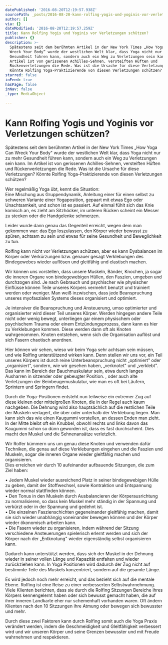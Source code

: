 ```yaml
---
datePublished: '2016-08-20T12:19:57.938Z'
sourcePath: _posts/2016-08-20-kann-rolfing-yogis-und-yoginis-vor-verletzungen-schutzen.md
author: []
via: {}
dateModified: '2016-08-20T12:19:57.259Z'
title: Kann Rolfing Yogis und Yoginis vor Verletzungen schützen?
publisher: {}
description: >-
  Spätestens seit dem berühmten Artikel in der New York Times „How Yoga Can
  Wreck Your Body“ wurde der westlichen Welt klar, dass Yoga nicht nur zu mehr
  Gesundheit führen kann, sondern auch ein Weg zu Verletzungen sein kann. Im
  Artikel ist von gerissenen Achilles-Sehnen, versteiften Hüften und
  Rückenverletzungen die Rede. Was ist die Ursache für diese Verletzungen?
  Könnte Rolfing Yoga-Praktizierende von diesen Verletzungen schützen?
starred: false
inFeed: true
hasPage: false
inNav: false
_type: MediaObject

---
```

# Kann Rolfing Yogis und Yoginis vor Verletzungen schützen?

Spätestens seit dem berühmten Artikel in der New York Times „How Yoga Can Wreck Your Body" wurde der westlichen Welt klar, dass Yoga nicht nur zu mehr Gesundheit führen kann, sondern auch ein Weg zu Verletzungen sein kann. Im Artikel ist von gerissenen Achilles-Sehnen, versteiften Hüften und Rückenverletzungen die Rede. Was ist die Ursache für diese Verletzungen? Könnte Rolfing Yoga-Praktizierende von diesen Verletzungen schützen?

Wer regelmäßig Yoga übt, kennt die Situation:   
Eine Mischung aus Gruppendynamik, Anleitung einer für einen selbst zu schweren Variante einer Yogaposition, gepaart mit etwas Ego oder Unachtsamkeit, und schon ist es passiert. Auf einmal fühlt sich das Knie komisch an, es zieht am Sitzhöcker, im unteren Rücken scheint ein Messer zu stecken oder die Handgelenke schmerzen.

Leider wurde dann genau das Gegenteil erreicht, wegen dem man gekommen war: das Ego loszulassen, den Körper wieder bewusst zu spüren, achtsam zu sein und etwas für seine Gesundheit und Beweglichkeit zu tun.

Rolfing kann nicht vor Verletzungen schützen, aber es kann Dysbalancen im Körper oder Verkürzungen bzw. genauer gesagt Verklebungen des Bindegewebes wieder auflösen und gleitfähig und elastisch machen.

Wir können uns vorstellen, dass unsere Muskeln, Bänder, Knochen, ja sogar die inneren Organe von bindegewebigen Hüllen, den Faszien, umgeben und durchzogen sind. Je nach Gebrauch und psychischer wie physischer Einflüsse können Teile unseres Körpers vermehrt benutzt und trainiert werden oder weniger. Man weiß inzwischen, dass jede Beanspruchung unseres myofaszialen Systems dieses organisiert und optimiert.

Je intensiver die Beanspruchung und Ansteuerung, umso optimierter und organisierter wird dieser Teil unseres Körper. Werden hingegen andere Teile nicht oder wenig bewegt, unterliegen gar einem physischem oder psychischem Trauma oder einem Entzündungsprozess, dann kann es hier zu Verklebungen kommen. Diese werden dann oft als Knoten wahrgenommen. Knoten entstehen, wenn sich die Organisation auflöst und sich Fasern chaotisch anordnen.

Hier können wir sehen, wieso wir beim Yoga sehr achtsam sein müssen, und wie Rolfing unterstützend wirken kann. Denn stellen wir uns vor, ein Teil unseres Körpers ist durch reine Unterbeanspruchung nicht „optimiert" oder „organisiert", sondern, wie wir gesehen haben, „verknotet" und „verklebt". Das kann im Bereich der Bauchmuskulatur sein, etwa durch langes Ausharren in sitzender oder gebeugter Position. , oder auch alte Verletzungen der Beinbeugemuskulatur, wie man es oft bei Läufern, Sprintern und Springern findet.

Durch die Yoga-Positionen entsteht nun teilweise ein extremer Zug auf diese kleinen oder mittelgroßen Knoten, die in der Regel auch kaum nachgeben. Die Dehnung wird also hauptsächlich auf die restlichen Teile der Muskeln verlagert, die über oder unterhalb der Verklebung liegen. Man kann sich das wie einen Kaugummi vorstellen, an dessen Enden man zieht. In der Mitte bleibt oft ein Knubbel, obwohl rechts und links davon das Kaugummi schon so dünn geworden ist, dass es fast durchscheint. Dies macht den Muskel und die Sehnenansätze verletzlich.

Wir Rolfer kümmern uns um genau diese Knoten und verwenden dafür Techniken, die genau auf diese Verklebungen eingehen und die Faszien und Muskeln, sogar die inneren Organe wieder gleitfähig machen und organisieren.  
Dies erreichen wir durch 10 aufeinander aufbauende Sitzungen, die zum Ziel haben:

• Jedem Muskel wieder ausreichend Platz in seiner bindegewebigen Hülle zu geben, damit der Stoffwechsel, sowie Kontraktion und Entspannung wieder normal stattfinden können.  
• Den Tonus in den Muskeln durch Ausbalancieren der Körperausrichtung zu normalisieren, so dass kein Muskel mehr ständig in der Spannung und verkürzt oder in der Spannung und gedehnt ist.  
• Die einzelnen Faszienschichten gegeneinander gleitfähig machen, damit sie sich wieder unabhängig voneinander bewegen können und der Körper wieder ökonomisch arbeiten kann.   
• Die Fasern wieder zu organisieren, indem während der Sitzung verschiedene Ansteuerungen spielerisch erlernt werden und sich der Körper nach der „Entknotung" wieder eigenständig selbst organisieren kann.

Dadurch kann unterstützt werden, dass sich der Muskel in der Dehnung wieder in seiner vollen Länge und Kapazität entfalten und wieder zurückziehen kann. In Yoga Positionen wird dadurch der Zug nicht auf bestimmte Teile des Muskels konzentriert, sondern auf die gesamte Länge.

Es wird jedoch noch mehr erreicht, und das bezieht sich auf die mentale Ebene. Rolfing ist eine Reise zu einer verbesserten Selbstwahrnehmung. Viele Klienten berichten, dass sie durch die Rolfing Sitzungen Bereiche ihres Körpers kennengelernt haben oder sich bewusst gemacht haben, die auf ihrer inneren Landkarte eher nur schemenhaft vorhanden waren. Oft ändern Klienten nach den 10 Sitzzungen ihre Atmung oder bewegen sich bewusster und mehr.

Durch diese zwei Faktoren kann durch Rolfing somit auch die Yoga Praxis verändert werden, indem die Geschmeidigkeit und Gleitfähigkeit verbessert wird und wir unseren Körper und seine Grenzen bewusster und mit Freude wahrnehmen und respektieren.